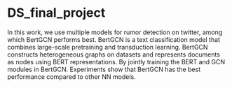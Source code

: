 # DS_final_project


In this work, we use multiple models for rumor detection on twitter, among which BertGCN performs best. BertGCN is a text classification model that combines large-scale pretraining and transduction learning. BertGCN constructs heterogeneous graphs on datasets and represents documents as nodes using BERT representations. By jointly training the BERT and GCN modules in BertGCN. Experiments show that BertGCN has the best performance compared to other NN models.
